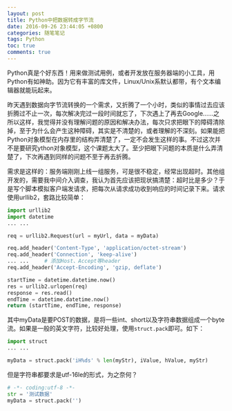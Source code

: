 ```yaml
---
layout: post
title: Python中把数据转成字节流
date: 2016-09-26 23:44:05 +0800
categories: 随笔笔记
tags: Python
toc: true
comments: true
---
```

Python真是个好东西！用来做测试用例，或者开发放在服务器端的小工具，用Python有如神助。因为它有丰富的库文件，Linux/Unix系默认都带，有个文本编辑器就能玩起来。

昨天遇到数据向字节流转换的一个需求，又折腾了一个小时，类似的事情过去应该折腾过不止一次，每次解决完过一段时间就忘了，下次遇上了再去Google……之所以这样，我觉得并没有理解问题的原因和解决办法，每次只求把眼下的障碍清除掉，至于为什么会产生这种障碍，其实是不清楚的，或者理解的不深刻。如果能把Python对象模型在内存里的结构弄清楚了，一定不会发生这样的事。不过这次并不是要研究ython对象模型，这个课题太大了。至少把眼下问题的本质是什么弄清楚了，下次再遇到同样的问题不至于再去折腾。
<!-- more -->

需求是这样的：服务端刚刚上线一组服务，可是很不稳定，经常出现超时。其他组开发的，需要我中间介入调查，我认为首先应该把现状搞清楚：超时比是多少？于是写个脚本模拟客户端发请求，把每次从请求成功收到响应的时间记录下来。请求使用urllib2，套路比较简单：
``` python
import urllib2
import datetime
... ...

req = urllib2.Request(url = myUrl, data = myData)

req.add_header('Content-Type', 'application/octet-stream')
req.add_header('Connection', 'keep-alive')
... ...     # 添加Host、Accept等header
req.add_header('Accept-Encoding', 'gzip, deflate')

startTime = datetime.datetime.now()
res = urllib2.urlopen(req)
response = res.read()
endTime = datetime.datetime.now()
return (startTime, endTime, response)
```

其中myData是要POST的数据，是将一些int、short以及字符串数据组成一个byte流。如果是一般的英文字符，比较好处理，使用`struct.pack`即可。如下：
``` python 
import struct
... ...

myData = struct.pack('iH%ds' % len(myStr), iValue, hValue, myStr)
```
但是字符串都要求是utf-16le的形式，为之奈何？
``` python
# -*- coding:utf-8 -*-
str = '测试数据'
myData = struct.pack('')
```
